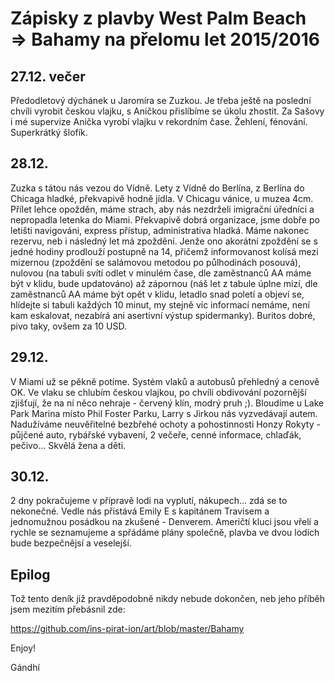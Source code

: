 Zápisky z plavby West Palm Beach => Bahamy na přelomu let 2015/2016
===================================================================

27.12. večer
------------

Předodletový dýchánek u Jaromíra se Zuzkou. Je třeba ještě na poslední chvíli vyrobit českou vlajku, s Aničkou přislíbíme se úkolu zhostit. Za Sašovy i mé supervize Anička vyrobí vlajku v rekordním čase. Žehlení, fénování. Superkrátký šlofík.

28.12.
------

Zuzka s tátou nás vezou do Vídně. Lety z Vídně do Berlína, z Berlína do Chicaga hladké, překvapivě hodně jídla. V Chicagu vánice, u muzea 4cm. Přílet lehce opožděn, máme strach, aby nás nezdrželi imigrační úředníci a nepropadla letenka do Miami. Překvapivě dobrá organizace, jsme dobře po letišti navigováni, express přístup, administrativa hladká. Máme nakonec rezervu, neb i následný let má zpoždění. Jenže ono akorátní zpoždění se s jedné hodiny prodlouží postupně na 14, přičemž informovanost kolísá mezi mizernou (zpoždění se salámovou metodou po půlhodinách posouvá), nulovou (na tabuli svítí odlet v minulém čase, dle zaměstnanců AA máme být v klidu, bude updatováno) až zápornou (náš let z tabule úplne mizí, dle zaměstnanců AA máme být opět v klidu, letadlo snad poletí a objeví se, hlídejte si tabuli každých 10 minut, my stejně víc informací nemáme, není kam eskalovat, nezabírá ani asertivní výstup spidermanky). Buritos dobré, pivo taky, ovšem za 10 USD. 

29.12.
------

V Miami už se pěkně potíme. Systém vlaků a autobusů přehledný a cenově OK. Ve vlaku se chlubím českou vlajkou, po chvíli obdivování pozornější zjišťují, že na ní něco nehraje - červený klín, modrý pruh ;). Bloudíme u Lake Park Marina místo Phil Foster Parku, Larry s Jirkou nás vyzvedávají autem. Nadužíváme neuvěřitelné bezbřehé ochoty a pohostinnosti Honzy Rokyty - půjčené auto, rybářské vybavení, 2 večeře, cenné informace, chlaďák, pečivo... Skvělá žena a děti.

30.12.
------

2 dny pokračujeme v přípravě lodi na vyplutí, nákupech... zdá se to nekonečné. Vedle nás přistává Emily E s kapitánem Travisem a jednomužnou posádkou na zkušené - Denverem. Američtí kluci jsou vřelí a rychle se seznamujeme a spřádáme plány společně, plavba ve dvou lodích bude bezpečnějsí a veselejší.

Epilog
------

Tož tento deník již pravděpodobně nikdy nebude dokončen, neb jeho příběh jsem mezitím přebásnil zde:

https://github.com/ins-pirat-ion/art/blob/master/Bahamy

Enjoy!

Gándhí

